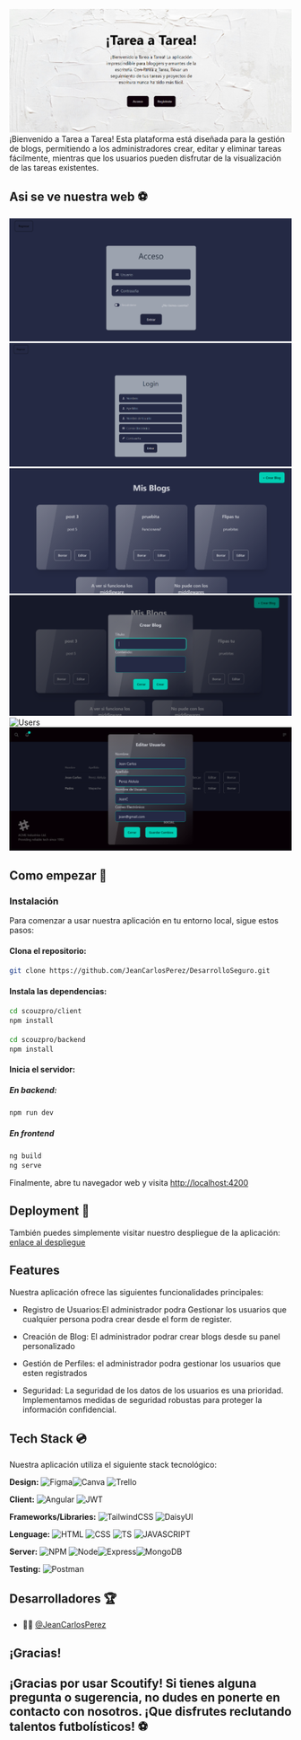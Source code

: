 ![Landing](client/src/assets/img/landing.png)
¡Bienvenido a Tarea a Tarea! Esta plataforma está diseñada para la gestión de blogs, permitiendo a los administradores crear, editar y eliminar tareas fácilmente, mientras que los usuarios pueden disfrutar de la visualización de las tareas existentes.

## Asi se ve nuestra web :soccer:

![Login](client/src/assets/img/login.png)
![Register](client/src/assets/img/register.png)
![Blogs](client/src/assets/img/blogs.png)
![Create](client/src/assets/img/create.png)
![Users](client/src/assets/img/user.png)
![EditUser](client/src/assets/img/edit-users.png)


## Como empezar :rocket:

### Instalación

Para comenzar a usar nuestra aplicación en tu entorno local, sigue estos pasos:

#### Clona el repositorio:

```bash
git clone https://github.com/JeanCarlosPerez/DesarrolloSeguro.git
```

#### Instala las dependencias:

```bash
cd scouzpro/client
npm install

cd scouzpro/backend
npm install
```

#### Inicia el servidor:

##### En backend:

```bash
npm run dev
```

##### En frontend

```bash
ng build
ng serve
```

Finalmente, abre tu navegador web y visita [http://localhost:4200](http://localhost:4200)

## Deployment :stars:

También puedes simplemente visitar nuestro despliegue de la aplicación: [enlace al despliegue](aquí_va_el_enlace)

## Features
Nuestra aplicación ofrece las siguientes funcionalidades principales:

- Registro de Usuarios:El administrador podra Gestionar los usuarios que cualquier persona podra crear desde el form de register.

- Creación de Blog: El administrador podrar crear blogs desde su panel personalizado

- Gestión de Perfiles: el administrador podra gestionar los usuarios que esten registrados

- Seguridad: La seguridad de los datos de los usuarios es una prioridad. Implementamos medidas de seguridad robustas para proteger la información confidencial.

## Tech Stack :cd:
Nuestra aplicación utiliza el siguiente stack tecnológico:

**Design:** ![Figma](https://img.shields.io/badge/Figma-F24E1E?style=for-the-badge&logo=figma&logoColor=white)![Canva](https://img.shields.io/badge/Canva-%2300C4CC.svg?&style=for-the-badge&logo=Canva&logoColor=white) ![Trello](https://img.shields.io/badge/Trello-0052CC?style=for-the-badge&logo=trello&logoColor=white)

**Client:** ![Angular](https://img.shields.io/badge/Angular-DD0031?style=for-the-badge&logo=angular&logoColor=white) ![JWT](https://img.shields.io/badge/JWT-000000?style=for-the-badge&logo=JSON%20web%20tokens&logoColor=white)

**Frameworks/Libraries:**
![TailwindCSS](https://img.shields.io/badge/Tailwind_CSS-38B2AC?style=for-the-badge&logo=tailwind-css&logoColor=white) ![DaisyUI](https://img.shields.io/badge/daisyUI-1ad1a5?style=for-the-badge&logo=daisyui&logoColor=white)

**Lenguage:** ![HTML](https://img.shields.io/badge/HTML5-E34F26?style=for-the-badge&logo=html5&logoColor=white) ![CSS](https://img.shields.io/badge/CSS3-1572B6?style=for-the-badge&logo=css3&logoColor=white) ![TS](https://img.shields.io/badge/TypeScript-007ACC?style=for-the-badge&logo=typescript&logoColor=white) ![JAVASCRIPT](https://img.shields.io/badge/JavaScript-323330?style=for-the-badge&logo=javascript&logoColor=F7DF1E)

**Server:** ![NPM](https://img.shields.io/badge/npm-CB3837?style=for-the-badge&logo=npm&logoColor=white) ![Node](https://img.shields.io/badge/Node%20js-339933?style=for-the-badge&logo=nodedotjs&logoColor=white)![Express](https://img.shields.io/badge/Express%20js-000000?style=for-the-badge&logo=express&logoColor=white)![MongoDB](https://img.shields.io/badge/MongoDB-4EA94B?style=for-the-badge&logo=mongodb&logoColor=white)

**Testing:** ![Postman](https://img.shields.io/badge/Postman-FF6C37?style=for-the-badge&logo=Postman&logoColor=white) 
## Desarrolladores :trophy:

- :man_technologist: [@JeanCarlosPerez](https://github.com/JeanCarlosPerez) 

## ¡Gracias!

## ¡Gracias por usar Scoutify! Si tienes alguna pregunta o sugerencia, no dudes en ponerte en contacto con nosotros. ¡Que disfrutes reclutando talentos futbolísticos! :soccer:

